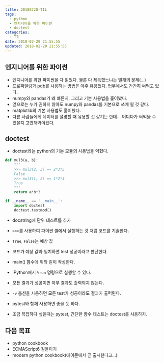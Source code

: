 ```yaml
---
title: 20180220-TIL
tags:
  - python
  - 엔지니어를 위한 파이썬
  - doctest
categories:
  - TIL
date: 2018-02-20 21:55:55
updated: 2018-02-20 21:55:55
---
```


## 엔지니어를 위한 파이썬
* 엔지니어를 위한 파이썬을 다 읽었다. 물론 다 체득했느냐는 별개의 문제(...)
* 프로파일링과 pdb를 사용하는 방법은 아주 유용했다. 업무에서도 간간히 써먹고 있다.
* numpy와 pandas가 왜 빠른지, 그리고 기본 사용법을 훑어봤다.
* 앞으로는 누가 권하지 않아도 numpy와 pandas를 기본으로 쓰게 될 것 같다.
* matplotlib의 기본 사용법도 훑어봤다.
* 다른 사람들에게 데이터를 설명할 때 유용할 것 같기는 한데... 어디다가 써먹을 수 있을지 고민해봐야겠다.

## doctest
* doctest라는 python의 기본 모듈의 사용법을 익혔다.
```py
def mul3(a, b):
    """
    >>> mul3(2, 3) == 2*3*5
    False
    >>> mul3(1, 2) == 1*2*3
    True
    """
    return a*b*3

if __name__ == '__main__':
    import doctest
    doctest.testmod()
```
* docstring에 단위 테스트를 추가
* `>>>`를 사용하여 파이썬 셸에서 실행하는 것 처럼 코드를 기술한다.
* `True`, `False`는 예상 값
* 코드가 예상 값과 일치하면 test 성공이라고 판단한다.
* main() 함수에 위와 같이 작성한다.
* IPython에서 `%run` 명령으로 실행할 수 있다.
* 모든 결과가 성공이면 아무 결과도 출력되지 않는다.
* `-v` 옵션을 사용하면 모든 test가 성공이라도 결과가 출력된다.

* pytest와 함께 사용하면 좋을 듯 하다.
* 조금 복잡하다 싶을때는 pytest, 간단한 함수 테스트는 doctest를 사용하자.

## 다음 목표
* python cookbook
* ECMAScript6 길들이기
* modern python cookbook(에이콘에서 곧 출시한다고...)
